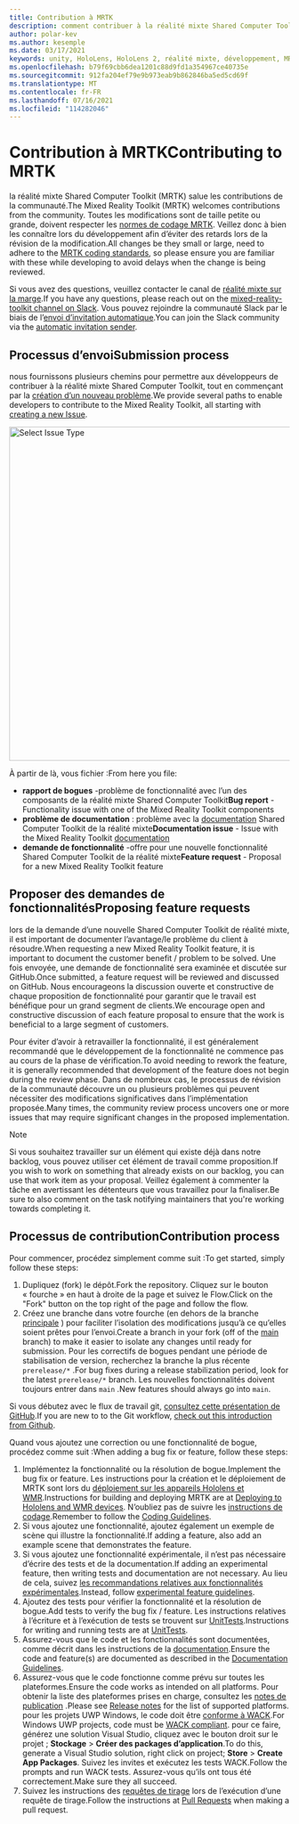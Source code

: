 ```yaml
---
title: Contribution à MRTK
description: comment contribuer à la réalité mixte Shared Computer Toolkit
author: polar-kev
ms.author: kesemple
ms.date: 03/17/2021
keywords: unity, HoloLens, HoloLens 2, réalité mixte, développement, MRTK, rapport de bogue,
ms.openlocfilehash: b79f69cbb6dea1201c88d9fd1a354967ce40735e
ms.sourcegitcommit: 912fa204ef79e9b973eab9b862846ba5ed5cd69f
ms.translationtype: MT
ms.contentlocale: fr-FR
ms.lasthandoff: 07/16/2021
ms.locfileid: "114282046"
---
```

# <a name="contributing-to-mrtk"></a><span data-ttu-id="a4e1f-104">Contribution à MRTK</span><span class="sxs-lookup"><span data-stu-id="a4e1f-104">Contributing to MRTK</span></span>

<span data-ttu-id="a4e1f-105">la réalité mixte Shared Computer Toolkit (MRTK) salue les contributions de la communauté.</span><span class="sxs-lookup"><span data-stu-id="a4e1f-105">The Mixed Reality Toolkit (MRTK) welcomes contributions from the community.</span></span> <span data-ttu-id="a4e1f-106">Toutes les modifications sont de taille petite ou grande, doivent respecter les [normes de codage MRTK](coding-guidelines.md). Veillez donc à bien les connaître lors du développement afin d’éviter des retards lors de la révision de la modification.</span><span class="sxs-lookup"><span data-stu-id="a4e1f-106">All changes be they small or large, need to adhere to the [MRTK coding standards](coding-guidelines.md), so please ensure you are familiar with these while developing to avoid delays when the change is being reviewed.</span></span>

<span data-ttu-id="a4e1f-107">Si vous avez des questions, veuillez contacter le canal de [réalité mixte sur la marge](https://holodevelopers.slack.com/messages/C2H4HT858).</span><span class="sxs-lookup"><span data-stu-id="a4e1f-107">If you have any questions, please reach out on the [mixed-reality-toolkit channel on Slack](https://holodevelopers.slack.com/messages/C2H4HT858).</span></span>
<span data-ttu-id="a4e1f-108">Vous pouvez rejoindre la communauté Slack par le biais de l’[envoi d’invitation automatique](https://holodevelopersslack.azurewebsites.net/).</span><span class="sxs-lookup"><span data-stu-id="a4e1f-108">You can join the Slack community via the [automatic invitation sender](https://holodevelopersslack.azurewebsites.net/).</span></span>

## <a name="submission-process"></a><span data-ttu-id="a4e1f-109">Processus d’envoi</span><span class="sxs-lookup"><span data-stu-id="a4e1f-109">Submission process</span></span>

<span data-ttu-id="a4e1f-110">nous fournissons plusieurs chemins pour permettre aux développeurs de contribuer à la réalité mixte Shared Computer Toolkit, tout en commençant par la [création d’un nouveau problème](https://github.com/Microsoft/MixedRealityToolkit-Unity/issues/new/choose).</span><span class="sxs-lookup"><span data-stu-id="a4e1f-110">We provide several paths to enable developers to contribute to the Mixed Reality Toolkit, all starting with [creating a new Issue](https://github.com/Microsoft/MixedRealityToolkit-Unity/issues/new/choose).</span></span>

<img src="../features/images/contributing/SelectIssueType.png" width="600" alt="Select Issue Type">

<span data-ttu-id="a4e1f-111">À partir de là, vous fichier :</span><span class="sxs-lookup"><span data-stu-id="a4e1f-111">From here you file:</span></span>

- <span data-ttu-id="a4e1f-112">**rapport de bogues** -problème de fonctionnalité avec l’un des composants de la réalité mixte Shared Computer Toolkit</span><span class="sxs-lookup"><span data-stu-id="a4e1f-112">**Bug report** - Functionality issue with one of the Mixed Reality Toolkit components</span></span>
- <span data-ttu-id="a4e1f-113">**problème de documentation** : problème avec la [documentation](https://microsoft.github.io/MixedRealityToolkit-Unity) Shared Computer Toolkit de la réalité mixte</span><span class="sxs-lookup"><span data-stu-id="a4e1f-113">**Documentation issue** - Issue with the Mixed Reality Toolkit [documentation](https://microsoft.github.io/MixedRealityToolkit-Unity)</span></span>
- <span data-ttu-id="a4e1f-114">**demande de fonctionnalité** -offre pour une nouvelle fonctionnalité Shared Computer Toolkit de la réalité mixte</span><span class="sxs-lookup"><span data-stu-id="a4e1f-114">**Feature request** - Proposal for a new Mixed Reality Toolkit feature</span></span>

## <a name="proposing-feature-requests"></a><span data-ttu-id="a4e1f-115">Proposer des demandes de fonctionnalités</span><span class="sxs-lookup"><span data-stu-id="a4e1f-115">Proposing feature requests</span></span>

<span data-ttu-id="a4e1f-116">lors de la demande d’une nouvelle Shared Computer Toolkit de réalité mixte, il est important de documenter l’avantage/le problème du client à résoudre.</span><span class="sxs-lookup"><span data-stu-id="a4e1f-116">When requesting a new Mixed Reality Toolkit feature, it is important to document the customer benefit / problem to be solved.</span></span> <span data-ttu-id="a4e1f-117">Une fois envoyée, une demande de fonctionnalité sera examinée et discutée sur GitHub.</span><span class="sxs-lookup"><span data-stu-id="a4e1f-117">Once submitted, a feature request will be reviewed and discussed on GitHub.</span></span> <span data-ttu-id="a4e1f-118">Nous encourageons la discussion ouverte et constructive de chaque proposition de fonctionnalité pour garantir que le travail est bénéfique pour un grand segment de clients.</span><span class="sxs-lookup"><span data-stu-id="a4e1f-118">We encourage open and constructive discussion of each feature proposal to ensure that the work is beneficial to a large segment of customers.</span></span>

<span data-ttu-id="a4e1f-119">Pour éviter d’avoir à retravailler la fonctionnalité, il est généralement recommandé que le développement de la fonctionnalité ne commence pas au cours de la phase de vérification.</span><span class="sxs-lookup"><span data-stu-id="a4e1f-119">To avoid needing to rework the feature, it is generally recommended that development of the feature does not begin during the review phase.</span></span> <span data-ttu-id="a4e1f-120">Dans de nombreux cas, le processus de révision de la communauté découvre un ou plusieurs problèmes qui peuvent nécessiter des modifications significatives dans l’implémentation proposée.</span><span class="sxs-lookup"><span data-stu-id="a4e1f-120">Many times, the community review process uncovers one or more issues that may require significant changes in the proposed implementation.</span></span>

> [!NOTE]
> <span data-ttu-id="a4e1f-121">Si vous souhaitez travailler sur un élément qui existe déjà dans notre backlog, vous pouvez utiliser cet élément de travail comme proposition.</span><span class="sxs-lookup"><span data-stu-id="a4e1f-121">If you wish to work on something that already exists on our backlog, you can use that work item as your proposal.</span></span> <span data-ttu-id="a4e1f-122">Veillez également à commenter la tâche en avertissant les détenteurs que vous travaillez pour la finaliser.</span><span class="sxs-lookup"><span data-stu-id="a4e1f-122">Be sure to also comment on the task notifying maintainers that you're working towards completing it.</span></span>

## <a name="contribution-process"></a><span data-ttu-id="a4e1f-123">Processus de contribution</span><span class="sxs-lookup"><span data-stu-id="a4e1f-123">Contribution process</span></span>

<span data-ttu-id="a4e1f-124">Pour commencer, procédez simplement comme suit :</span><span class="sxs-lookup"><span data-stu-id="a4e1f-124">To get started, simply follow these steps:</span></span>

1. <span data-ttu-id="a4e1f-125">Dupliquez (fork) le dépôt.</span><span class="sxs-lookup"><span data-stu-id="a4e1f-125">Fork the repository.</span></span> <span data-ttu-id="a4e1f-126">Cliquez sur le bouton « fourche » en haut à droite de la page et suivez le Flow.</span><span class="sxs-lookup"><span data-stu-id="a4e1f-126">Click on the "Fork" button on the top right of the page and follow the flow.</span></span>
1. <span data-ttu-id="a4e1f-127">Créez une branche dans votre fourche (en dehors de la branche [principale](https://github.com/microsoft/mixedrealitytoolkit-unity/tree/main) ) pour faciliter l’isolation des modifications jusqu’à ce qu’elles soient prêtes pour l’envoi.</span><span class="sxs-lookup"><span data-stu-id="a4e1f-127">Create a branch in your fork (off of the [main](https://github.com/microsoft/mixedrealitytoolkit-unity/tree/main) branch) to make it easier to isolate any changes until ready for submission.</span></span> <span data-ttu-id="a4e1f-128">Pour les correctifs de bogues pendant une période de stabilisation de version, recherchez la branche la plus récente `prerelease/*` .</span><span class="sxs-lookup"><span data-stu-id="a4e1f-128">For bug fixes during a release stabilization period, look for the latest `prerelease/*` branch.</span></span> <span data-ttu-id="a4e1f-129">Les nouvelles fonctionnalités doivent toujours entrer dans `main` .</span><span class="sxs-lookup"><span data-stu-id="a4e1f-129">New features should always go into `main`.</span></span>

<span data-ttu-id="a4e1f-130">Si vous débutez avec le flux de travail git, [consultez cette présentation de GitHub](https://guides.github.com/activities/hello-world/).</span><span class="sxs-lookup"><span data-stu-id="a4e1f-130">If you are new to to the Git workflow, [check out this introduction from Github](https://guides.github.com/activities/hello-world/).</span></span>

<span data-ttu-id="a4e1f-131">Quand vous ajoutez une correction ou une fonctionnalité de bogue, procédez comme suit :</span><span class="sxs-lookup"><span data-stu-id="a4e1f-131">When adding a bug fix or feature, follow these steps:</span></span>

1. <span data-ttu-id="a4e1f-132">Implémentez la fonctionnalité ou la résolution de bogue.</span><span class="sxs-lookup"><span data-stu-id="a4e1f-132">Implement the bug fix or feature.</span></span> <span data-ttu-id="a4e1f-133">Les instructions pour la création et le déploiement de MRTK sont lors du [déploiement sur les appareils Hololens et WMR](../supported-devices/wmr-mrtk.md).</span><span class="sxs-lookup"><span data-stu-id="a4e1f-133">Instructions for building and deploying MRTK are at [Deploying to Hololens and WMR devices](../supported-devices/wmr-mrtk.md).</span></span> <span data-ttu-id="a4e1f-134">N’oubliez pas de suivre les [instructions de codage](../contributing/coding-guidelines.md).</span><span class="sxs-lookup"><span data-stu-id="a4e1f-134">Remember to follow the [Coding Guidelines](../contributing/coding-guidelines.md).</span></span>
1. <span data-ttu-id="a4e1f-135">Si vous ajoutez une fonctionnalité, ajoutez également un exemple de scène qui illustre la fonctionnalité.</span><span class="sxs-lookup"><span data-stu-id="a4e1f-135">If adding a feature, also add an example scene that demonstrates the feature.</span></span>
1. <span data-ttu-id="a4e1f-136">Si vous ajoutez une fonctionnalité expérimentale, il n’est pas nécessaire d’écrire des tests et de la documentation.</span><span class="sxs-lookup"><span data-stu-id="a4e1f-136">If adding an experimental feature, then writing tests and documentation are not necessary.</span></span> <span data-ttu-id="a4e1f-137">Au lieu de cela, suivez [les recommandations relatives aux fonctionnalités expérimentales](../contributing/experimental-features.md).</span><span class="sxs-lookup"><span data-stu-id="a4e1f-137">Instead, follow [experimental feature guidelines](../contributing/experimental-features.md).</span></span>
1. <span data-ttu-id="a4e1f-138">Ajoutez des tests pour vérifier la fonctionnalité et la résolution de bogue.</span><span class="sxs-lookup"><span data-stu-id="a4e1f-138">Add tests to verify the bug fix / feature.</span></span> <span data-ttu-id="a4e1f-139">Les instructions relatives à l’écriture et à l’exécution de tests se trouvent sur [UnitTests](../contributing/unit-tests.md).</span><span class="sxs-lookup"><span data-stu-id="a4e1f-139">Instructions for writing and running tests are at [UnitTests](../contributing/unit-tests.md).</span></span>
1. <span data-ttu-id="a4e1f-140">Assurez-vous que le code et les fonctionnalités sont documentées, comme décrit dans les instructions de la [documentation](../contributing/documentation-guide.md).</span><span class="sxs-lookup"><span data-stu-id="a4e1f-140">Ensure the code and feature(s) are documented as described in the [Documentation Guidelines](../contributing/documentation-guide.md).</span></span>
1. <span data-ttu-id="a4e1f-141">Assurez-vous que le code fonctionne comme prévu sur toutes les plateformes.</span><span class="sxs-lookup"><span data-stu-id="a4e1f-141">Ensure the code works as intended on all platforms.</span></span> <span data-ttu-id="a4e1f-142">Pour obtenir la liste des plateformes prises en charge, consultez les [notes de publication](../release-notes/mrtk-26-release-notes.md) .</span><span class="sxs-lookup"><span data-stu-id="a4e1f-142">Please see [Release notes](../release-notes/mrtk-26-release-notes.md) for the list of supported platforms.</span></span> <span data-ttu-id="a4e1f-143">pour les projets UWP Windows, le code doit être [conforme à WACK](https://developer.microsoft.com/windows/develop/app-certification-kit).</span><span class="sxs-lookup"><span data-stu-id="a4e1f-143">For Windows UWP projects, code must be [WACK compliant](https://developer.microsoft.com/windows/develop/app-certification-kit).</span></span> <span data-ttu-id="a4e1f-144">pour ce faire, générez une solution Visual Studio, cliquez avec le bouton droit sur le projet ; **Stockage**  >  **Créer des packages d’application**.</span><span class="sxs-lookup"><span data-stu-id="a4e1f-144">To do this, generate a Visual Studio solution, right click on project; **Store** > **Create App Packages**.</span></span> <span data-ttu-id="a4e1f-145">Suivez les invites et exécutez les tests WACK.</span><span class="sxs-lookup"><span data-stu-id="a4e1f-145">Follow the prompts and run WACK tests.</span></span> <span data-ttu-id="a4e1f-146">Assurez-vous qu’ils ont tous été correctement.</span><span class="sxs-lookup"><span data-stu-id="a4e1f-146">Make sure they all succeed.</span></span>
1. <span data-ttu-id="a4e1f-147">Suivez les instructions des [requêtes de tirage](../contributing/pull-requests.md) lors de l’exécution d’une requête de tirage.</span><span class="sxs-lookup"><span data-stu-id="a4e1f-147">Follow the instructions at [Pull Requests](../contributing/pull-requests.md) when making a pull request.</span></span>
